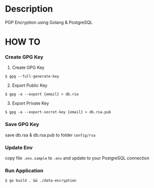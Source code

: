 # Description

PGP Encryption using Golang & PostgreSQL

# HOW TO

### Create GPG Key

1. Create GPG Key 

`$ gpg --full-generate-key`

2. Export Public Key

`$ gpg -a --export {email} > db.rsa`

3. Export Private Key

`$ gpg -a --export-secret-key {email} > db.rsa.pub`

### Save GPG Key

save db.rsa & db.rsa.pub to folder `config/rsa`

### Update Env

copy file `.env.sample` to `.env` and update to your PostgreSQL connection

### Run Application

`$ go build . && ./data-encryption`